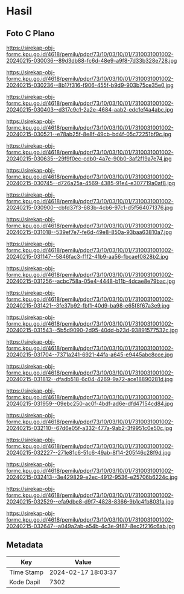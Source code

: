 # Hasil

## Foto C Plano

https://sirekap-obj-formc.kpu.go.id/4618/pemilu/pdpr/73/10/03/10/01/7310031001002-20240215-030036--89d3db88-fc6d-48e9-a9f8-7d33b328e728.jpg

https://sirekap-obj-formc.kpu.go.id/4618/pemilu/pdpr/73/10/03/10/01/7310031001002-20240215-030236--8b17f316-f906-455f-b9d9-903b75ce35e0.jpg

https://sirekap-obj-formc.kpu.go.id/4618/pemilu/pdpr/73/10/03/10/01/7310031001002-20240215-030403--d317c9c1-2a2e-4684-aab2-edc1ef4a4abc.jpg

https://sirekap-obj-formc.kpu.go.id/4618/pemilu/pdpr/73/10/03/10/01/7310031001002-20240215-030521--e78ab25f-8e8f-49cb-bd4f-05c72251bf9c.jpg

https://sirekap-obj-formc.kpu.go.id/4618/pemilu/pdpr/73/10/03/10/01/7310031001002-20240215-030635--29f9f0ec-cdb0-4a7e-90b0-3af2f19a7e74.jpg

https://sirekap-obj-formc.kpu.go.id/4618/pemilu/pdpr/73/10/03/10/01/7310031001002-20240215-030745--d726a25a-4569-4385-91e4-e307719a0af8.jpg

https://sirekap-obj-formc.kpu.go.id/4618/pemilu/pdpr/73/10/03/10/01/7310031001002-20240215-030900--cbfd37f3-683b-4cb6-97c1-d5f564071376.jpg

https://sirekap-obj-formc.kpu.go.id/4618/pemilu/pdpr/73/10/03/10/01/7310031001002-20240215-031018--539ef7e7-fe6d-49e8-850a-93baa63810a7.jpg

https://sirekap-obj-formc.kpu.go.id/4618/pemilu/pdpr/73/10/03/10/01/7310031001002-20240215-031147--5846fac3-f1f2-41b9-aa56-fbcaef0828b2.jpg

https://sirekap-obj-formc.kpu.go.id/4618/pemilu/pdpr/73/10/03/10/01/7310031001002-20240215-031256--acbc758a-05e4-4448-b11b-4dcae8e79bac.jpg

https://sirekap-obj-formc.kpu.go.id/4618/pemilu/pdpr/73/10/03/10/01/7310031001002-20240215-031421--3fe37b92-fbf1-40d9-ba98-e65f8f67a3e9.jpg

https://sirekap-obj-formc.kpu.go.id/4618/pemilu/pdpr/73/10/03/10/01/7310031001002-20240215-031543--5b5d9090-2d95-40dd-b23d-93891577532c.jpg

https://sirekap-obj-formc.kpu.go.id/4618/pemilu/pdpr/73/10/03/10/01/7310031001002-20240215-031704--7371a241-6921-44fa-a645-e9445abc8cce.jpg

https://sirekap-obj-formc.kpu.go.id/4618/pemilu/pdpr/73/10/03/10/01/7310031001002-20240215-031812--dfadb518-6c04-4269-9a72-ace18890281d.jpg

https://sirekap-obj-formc.kpu.go.id/4618/pemilu/pdpr/73/10/03/10/01/7310031001002-20240215-031959--09ebc250-ac0f-4bdf-ad6e-dfd47154cd84.jpg

https://sirekap-obj-formc.kpu.go.id/4618/pemilu/pdpr/73/10/03/10/01/7310031001002-20240215-032110--67d6e05f-a332-477a-9ab2-3f9951c0e50c.jpg

https://sirekap-obj-formc.kpu.go.id/4618/pemilu/pdpr/73/10/03/10/01/7310031001002-20240215-032227--271e81c6-51c6-49ab-8f14-205f46c28f9d.jpg

https://sirekap-obj-formc.kpu.go.id/4618/pemilu/pdpr/73/10/03/10/01/7310031001002-20240215-032413--3e429829-e2ec-4912-9536-e25706b6224c.jpg

https://sirekap-obj-formc.kpu.go.id/4618/pemilu/pdpr/73/10/03/10/01/7310031001002-20240215-032529--efa9dbe8-d9f7-4828-8366-9b1c4fb8031a.jpg

https://sirekap-obj-formc.kpu.go.id/4618/pemilu/pdpr/73/10/03/10/01/7310031001002-20240215-032647--a049a2ab-a54b-4c3e-9f87-8ec2f216c6ab.jpg


## Metadata

| Key        | Value               |
| ---------- | ------------------- |
| Time Stamp | 2024-02-17 18:03:37 |
| Kode Dapil | 7302                |



